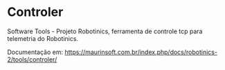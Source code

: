 # Controler
Software Tools - Projeto Robotinics, ferramenta de controle tcp para telemetria do Robotinics.

Documentação em:
https://maurinsoft.com.br/index.php/docs/robotinics-2/tools/controler/

